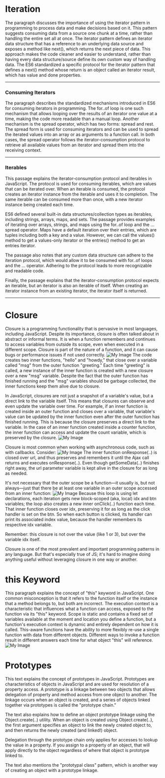 # Iteration
The paragraph discusses the importance of using the iterator pattern in programming to process data and make decisions based on it. This pattern suggests consuming data from a source one chunk at a time, rather than handling the entire set all at once. The iterator pattern defines an iterator data structure that has a reference to an underlying data source and exposes a method like next(), which returns the next piece of data. This approach makes the code cleaner and easier to understand, rather than having every data structure/source define its own custom way of handling data. The ES6 standardized a specific protocol for the iterator pattern that defines a next() method whose return is an object called an iterator result, which has value and done properties.

---
### Consuming Iterators
The paragraph describes the standardized mechanisms introduced in ES6 for consuming iterators in programming. The for..of loop is one such mechanism that allows looping over the results of an iterator one value at a time, making the code more readable than a manual loop. Another mechanism is the spread operator, which has two forms: spread and rest. The spread form is used for consuming iterators and can be used to spread the iterated values into an array or as arguments to a function call. In both cases, the spread operator follows the iterator-consumption protocol to retrieve all available values from an iterator and spread them into the receiving context.

---
### Iterables
This passage explains the iterator-consumption protocol and iterables in JavaScript. The protocol is used for consuming iterables, which are values that can be iterated over. When an iterable is consumed, the protocol creates an iterator instance from the iterable and uses it to completion. The same iterable can be consumed more than once, with a new iterator instance being created each time.

ES6 defined several built-in data structures/collection types as iterables, including strings, arrays, maps, and sets. The passage provides examples of iterating over arrays, strings, and maps using the for..of loop and the ... spread operator. Maps have a default iteration over their entries, which are tuples including both a key and a value. However, we can call the values() method to get a values-only iterator or the entries() method to get an entries iterator.

The passage also notes that any custom data structure can adhere to the iteration protocol, which would allow it to be consumed with for..of loops and the ... operator. Adhering to the protocol leads to more recognizable and readable code.

Finally, the passage explains that the iterator-consumption protocol expects an iterable, but an iterator is also an iterable of itself. When creating an iterator instance from an existing iterator, the iterator itself is returned.

---
# Closure
Closure is a programming functionality that is pervasive in most languages, including JavaScript. Despite its importance, closure is often talked about in abstract or informal terms. It is when a function remembers and continues to access variables from outside its scope, even when executed in a different scope. Closure is part of the nature of a function, and it can cause bugs or performance issues if not used correctly.
![My Image](../src/code.png)
The code creates two inner functions, "hello" and "howdy," that close over a variable called "msg" from the outer function "greeting." Each time "greeting" is called, a new instance of the inner function is created with a new closure over a new "msg" variable. Despite the fact that the outer function has finished running and the "msg" variables should be garbage collected, the inner functions keep them alive due to closure.

In JavaScript, closures are not just a snapshot of a variable's value, but a direct link to the variable itself. This means that closures can observe and even update the variable over time. For example, if an inner function is created inside an outer function and closes over a variable, that variable's value can be updated by the inner function even after the outer function has finished running. This is because the closure preserves a direct link to the variable. In the case of an inner function created inside a counter function, the inner function can access and update the count variable, which is preserved by the closure.
![My Image](../src/code2.png)

Closure is most common when working with asynchronous code, such as with callbacks. Consider:
![My Image](../src/code3.png)
The inner function onResponse(..) is closed over url, and thus preserves and remembers it until the Ajax call returns and executes onResponse(..). Even though getSomeData(..) finishes right away, the url parameter variable is kept alive in the closure for as long as needed.

It's not necessary that the outer scope be a function—it usually is, but not always—just that there be at least one variable in an outer scope accessed from an inner function:
![My Image](../src/code4.png)
Because this loop is using let declarations, each iteration gets new block-scoped (aka, local) idx and btn variables; the loop also creates a new inner onClick(..) function each time. That inner function closes over idx, preserving it for as long as the click handler is set on the btn. So when each button is clicked, its handler can print its associated index value, because the handler remembers its respective idx variable.

Remember: this closure is not over the value (like 1 or 3), but over the variable idx itself.

Closure is one of the most prevalent and important programming patterns in any language. But that's especially true of JS; it's hard to imagine doing anything useful without leveraging closure in one way or another.

# this Keyword
This paragraph explains the concept of "this" keyword in JavaScript. One common misconception is that it refers to the function itself or the instance that a method belongs to, but both are incorrect. The execution context is a characteristic that influences what a function can access, exposed to the function via its "this" keyword. Scope is static and contains a fixed set of variables available at the moment and location you define a function, but a function's execution context is dynamic and entirely dependent on how it is called. This-aware functions have the ability to more flexibly re-use a single function with data from different objects. Different ways to invoke a function result in different answers each time for what object "this" will reference.
![My Image](../src/this.png)

# Prototypes
This text explains the concept of prototypes in JavaScript. Prototypes are characteristics of objects in JavaScript and are used for resolution of a property access. A prototype is a linkage between two objects that allows delegation of property and method access from one object to another. The linkage occurs when an object is created, and a series of objects linked together via prototypes is called the "prototype chain." 

The text also explains how to define an object prototype linkage using the Object.create(..) utility. When an object is created using Object.create(..), the first argument specifies an object to link the newly created object to, and then returns the newly created (and linked!) object. 

Delegation through the prototype chain only applies for accesses to lookup the value in a property. If you assign to a property of an object, that will apply directly to the object regardless of where that object is prototype linked to. 

The text also mentions the "prototypal class" pattern, which is another way of creating an object with a prototype linkage.